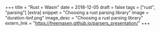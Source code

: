 +++
title = "Rust + Wasm"
date = 2018-12-05
draft = false
tags = ["rust", "parsing"]
[extra]
snippet = "Choosing a rust parsing library"
image = "duration-bnf.png"
image_desc = "Choosing a rust parsing library"
extern_link = "https://freemasen.github.io/parsers_presentation/"
+++